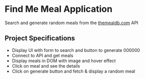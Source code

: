 # Find Me Meal Application

Search and generate random meals from the [themealdb.com](https://www.themealdb.com) API

## Project Specifications

- Display UI with form to search and button to generate 000000
- Connect to API and get meals
- Display meals in DOM with image and hover effect
- Click on meal and see the details
- Click on generate button and fetch & display a random meal
